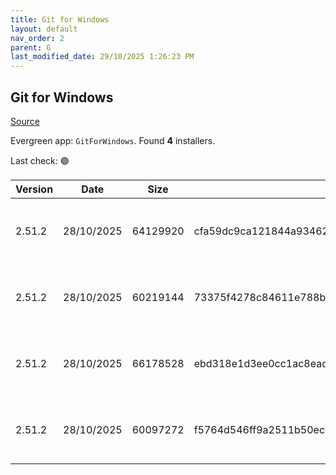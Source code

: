 ```yaml
---
title: Git for Windows
layout: default
nav_order: 2
parent: G
last_modified_date: 29/10/2025 1:26:23 PM
---
```


## Git for Windows

[Source](https://gitforwindows.org/)

Evergreen app: `GitForWindows`. Found **4** installers.

Last check: 🟢

| Version | Date       | Size     | Sha256                                                           | Architecture | InstallerType | Type | URI                                                                                                                                                                                                                        |
| ------- | ---------- | -------- | ---------------------------------------------------------------- | ------------ | ------------- | ---- | -------------------------------------------------------------------------------------------------------------------------------------------------------------------------------------------------------------------------- |
| 2.51.2  | 28/10/2025 | 64129920 | cfa59dc9ca121844a9346224e856ee11916ebd606b211d4291f8b97aa482dd94 | ARM64        | Default       | exe  | [https://github.com/git-for-windows/git/releases/download/v2.51.2.windows.1/Git-2.51.2-arm64.exe](https://github.com/git-for-windows/git/releases/download/v2.51.2.windows.1/Git-2.51.2-arm64.exe)                         |
| 2.51.2  | 28/10/2025 | 60219144 | 73375f4278c84611e788b2adb604fb98213bc8f0accecf3d5d5800748c6fa32e | ARM64        | Portable      | exe  | [https://github.com/git-for-windows/git/releases/download/v2.51.2.windows.1/PortableGit-2.51.2-arm64.7z.exe](https://github.com/git-for-windows/git/releases/download/v2.51.2.windows.1/PortableGit-2.51.2-arm64.7z.exe)   |
| 2.51.2  | 28/10/2025 | 66178528 | ebd318e1d3ee0cc1ac8ead026f1edf8678dcb42c7d74d757b8e2fa8a1be0b25f | x64          | Default       | exe  | [https://github.com/git-for-windows/git/releases/download/v2.51.2.windows.1/Git-2.51.2-64-bit.exe](https://github.com/git-for-windows/git/releases/download/v2.51.2.windows.1/Git-2.51.2-64-bit.exe)                       |
| 2.51.2  | 28/10/2025 | 60097272 | f5764d546ff9a2511b50ec4e20424c5f4669de1695abc3fa4128e7f7d4a7b2cd | x64          | Portable      | exe  | [https://github.com/git-for-windows/git/releases/download/v2.51.2.windows.1/PortableGit-2.51.2-64-bit.7z.exe](https://github.com/git-for-windows/git/releases/download/v2.51.2.windows.1/PortableGit-2.51.2-64-bit.7z.exe) |
